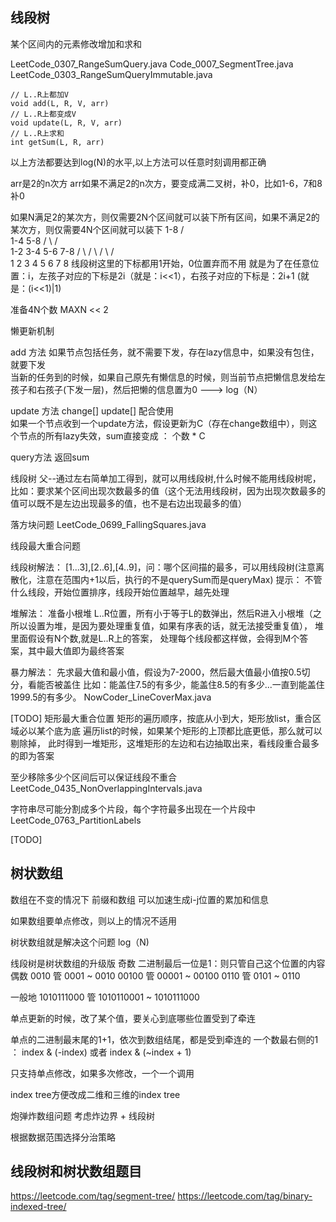 ## 线段树

某个区间内的元素修改增加和求和

LeetCode_0307_RangeSumQuery.java
Code_0007_SegmentTree.java
LeetCode_0303_RangeSumQueryImmutable.java

```
// L..R上都加V
void add(L, R, V, arr) 
// L..R上都变成V 
void update(L, R, V, arr)
// L..R上求和
int getSum(L, R, arr) 
```

以上方法都要达到log(N)的水平,以上方法可以任意时刻调用都正确

arr是2的n次方 arr如果不满足2的n次方，要变成满二叉树，补0，比如1-6，7和8补0

如果N满足2的某次方，则仅需要2N个区间就可以装下所有区间，如果不满足2的某次方，则仅需要4N个区间就可以装下
     1-8
  /          \
 1-4         5-8
/  \       /    \
1-2 3-4   5-6  7-8
/ \  / \  / \  / \
1  2 3  4 5  6 7 8
线段树这里的下标都用1开始，0位置弃而不用 就是为了在任意位置：i，左孩子对应的下标是2i（就是：i<<1），右孩子对应的下标是：2i+1
(就是：(i<<1)|1)

准备4N个数 MAXN << 2

懒更新机制

add 方法 如果节点包括任务，就不需要下发，存在lazy信息中，如果没有包住，就要下发  
当新的任务到的时候，如果自己原先有懒信息的时候，则当前节点把懒信息发给左孩子和右孩子(下发一层)，然后把懒的信息置为0
---> log（N）

update 方法 change[] update[] 配合使用  
如果一个节点收到一个update方法，假设更新为C（存在change数组中），则这个节点的所有lazy失效，sum直接变成 ： 个数 * C

query方法 返回sum

线段树 父--通过左右简单加工得到，就可以用线段树,什么时候不能用线段树呢，
比如：要求某个区间出现次数最多的值（这个无法用线段树，因为出现次数最多的值可以既不是左边出现最多的值，也不是右边出现最多的值）

落方块问题
LeetCode_0699_FallingSquares.java


线段最大重合问题

线段树解法：
[1...3],[2..6],[4..9]，问：哪个区间描的最多，可以用线段树(注意离散化，注意在范围内+1以后，执行的不是querySum而是queryMax)
 提示：
 不管什么线段，开始位置排序，线段开始位置越早，越先处理


堆解法：
 准备小根堆
 L..R位置，所有小于等于L的数弹出，然后R进入小根堆（之所以设置为堆，是因为要处理重复值，如果有序表的话，就无法接受重复值），
 堆里面假设有N个数,就是L..R上的答案，
 处理每个线段都这样做，会得到M个答案，其中最大值即为最终答案

暴力解法：
 先求最大值和最小值，假设为7-2000，然后最大值最小值按0.5切分，看能否被盖住
 比如：能盖住7.5的有多少，能盖住8.5的有多少...一直到能盖住1999.5的有多少。
NowCoder_LineCoverMax.java


[TODO]
矩形最大重合位置
矩形的遍历顺序，按底从小到大，矩形放list，重合区域必以某个底为底
遍历list的时候，如果某个矩形的上顶都比底更低，那么就可以剔除掉，
此时得到一堆矩形，这堆矩形的左边和右边抽取出来，看线段重合最多的即为答案

至少移除多少个区间后可以保证线段不重合
LeetCode_0435_NonOverlappingIntervals.java

字符串尽可能分割成多个片段，每个字符最多出现在一个片段中
LeetCode_0763_PartitionLabels

[TODO]
## 树状数组

数组在不变的情况下 前缀和数组 可以加速生成i-j位置的累加和信息

如果数组要单点修改，则以上的情况不适用

树状数组就是解决这个问题 log（N)

线段树是树状数组的升级版
 奇数
 二进制最后一位是1：则只管自己这个位置的内容 
 偶数 
   0010 管 0001 ~ 0010 
  00100 管 00001 ~ 00100 0110 管 0101 ~ 0110

一般地 1010111000 管 1010110001 ~ 1010111000

单点更新的时候，改了某个值，要关心到底哪些位置受到了牵连

单点的二进制最末尾的1+1，依次到数组结尾，都是受到牵连的 一个数最右侧的1 ： index & (-index)  或者 index & (~index + 1)

只支持单点修改，如果多次修改，一个一个调用

index tree方便改成二维和三维的index tree


炮弹炸数组问题 考虑炸边界 + 线段树

根据数据范围选择分治策略

## 线段树和树状数组题目

https://leetcode.com/tag/segment-tree/
https://leetcode.com/tag/binary-indexed-tree/